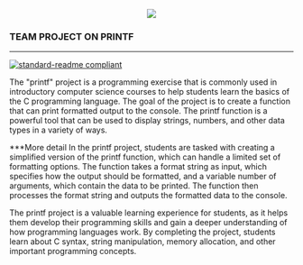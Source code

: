 <p align="center">
<img src="https://www.techrepublic.com/wp-content/uploads/2022/07/top-ide-software.jpeg">
</p>

### TEAM PROJECT ON PRINTF
___
[![standard-readme compliant](https://img.shields.io/badge/readme%20style-standard-brightgreen.svg?style=flat-square)](https://github.com/Innocentsax/standard-readme)

The "printf" project is a programming exercise that is commonly used in introductory computer science courses to help students learn the basics of the C programming language. The goal of the project is to create a function that can print formatted output to the console. The printf function is a powerful tool that can be used to display strings, numbers, and other data types in a variety of ways.

***More detail
In the printf project, students are tasked with creating a simplified version of the printf function, which can handle a limited set of formatting options. The function takes a format string as input, which specifies how the output should be formatted, and a variable number of arguments, which contain the data to be printed. The function then processes the format string and outputs the formatted data to the console.

The printf project is a valuable learning experience for students, as it helps them develop their programming skills and gain a deeper understanding of how programming languages work. By completing the project, students learn about C syntax, string manipulation, memory allocation, and other important programming concepts.

